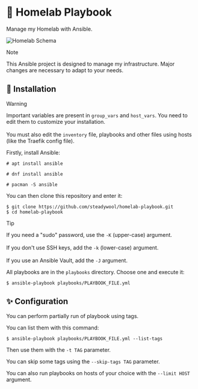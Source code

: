 # 🐋 Homelab Playbook

Manage my Homelab with Ansible.

![Homelab Schema](../media/homelab_schema.drawio.png?raw=true)

> [!NOTE]
>This Ansible project is designed to manage my infrastructure. Major changes are necessary to adapt to your needs.

## 🚀 Installation

> [!WARNING]
> Important variables are present in `group_vars` and `host_vars`. You need to edit them to customize your installation.</br></br>
> You must also edit the `inventory` file, playbooks and other files using hosts (like the Traefik config file).

Firstly, install Ansible:
```
# apt install ansible
```

```
# dnf install ansible
```

```
# pacman -S ansible
```

You can then clone this repository and enter it:
```
$ git clone https://github.com/steadywool/homelab-playbook.git
$ cd homelab-playbook
```

> [!TIP]
> If you need a "sudo" password, use the `-K` (upper-case) argument. </br></br>
> If you don't use SSH keys, add the `-k` (lower-case) argument. </br></br>
> If you use an Ansible Vault, add the `-J` argument.

All playbooks are in the `playbooks` directory. Choose one and execute it:
```
$ ansible-playbook playbooks/PLAYBOOK_FILE.yml
```

## ✨ Configuration

You can perform partially run of playbook using tags.

You can list them with this command:
```
$ ansible-playbook playbooks/PLAYBOOK_FILE.yml --list-tags
```

Then use them with the `-t TAG` parameter.

You can skip some tags using the `--skip-tags TAG` parameter.

You can also run playbooks on hosts of your choice with the `--limit HOST` argument.
